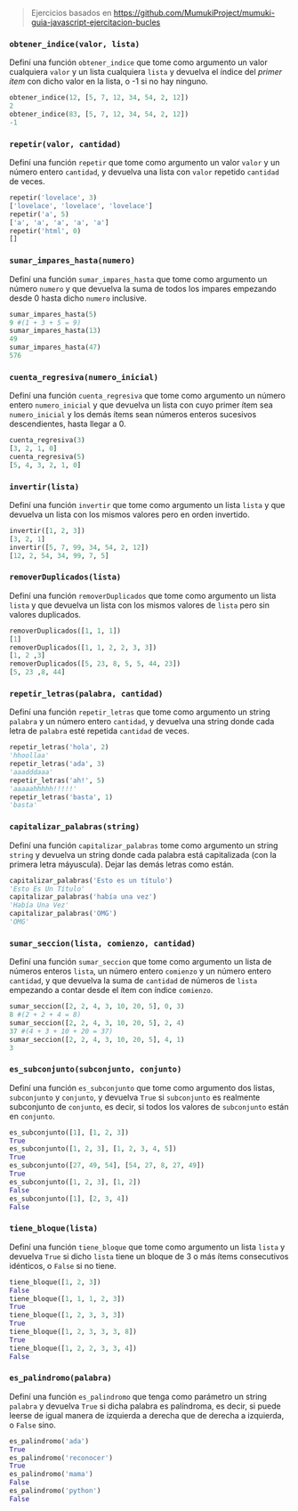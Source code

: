 > Ejercicios basados en https://github.com/MumukiProject/mumuki-guia-javascript-ejercitacion-bucles

### `obtener_indice(valor, lista)`

Definí una función `obtener_indice` que tome como argumento un valor cualquiera `valor` y un lista cualquiera `lista` y devuelva el índice del _primer ítem_ con dicho valor en la lista, o -1 si no hay ninguno.

```python
obtener_indice(12, [5, 7, 12, 34, 54, 2, 12])
2
obtener_indice(83, [5, 7, 12, 34, 54, 2, 12])
-1
```

### `repetir(valor, cantidad)`

Definí una función `repetir` que tome como argumento un valor `valor` y un número entero `cantidad`, y devuelva una lista con `valor` repetido `cantidad` de veces.

```python
repetir('lovelace', 3)
['lovelace', 'lovelace', 'lovelace']
repetir('a', 5)
['a', 'a', 'a', 'a', 'a']
repetir('html', 0)
[]
```

### `sumar_impares_hasta(numero)`

Definí una función `sumar_impares_hasta` que tome como argumento un número `numero` y que devuelva la suma de todos los impares empezando desde 0 hasta dicho `numero` inclusive.

```python
sumar_impares_hasta(5)
9 #(1 + 3 + 5 = 9)
sumar_impares_hasta(13)
49
sumar_impares_hasta(47)
576
```

### `cuenta_regresiva(numero_inicial)`

Definí una función `cuenta_regresiva` que tome como argumento un número entero `numero_inicial` y que devuelva un lista con cuyo primer ítem sea `numero_inicial` y los demás ítems sean números enteros sucesivos descendientes, hasta llegar a 0.

```python
cuenta_regresiva(3)
[3, 2, 1, 0]
cuenta_regresiva(5)
[5, 4, 3, 2, 1, 0]
```

### `invertir(lista)`

Definí una función `invertir` que tome como argumento un lista `lista` y que devuelva un lista con los mismos valores pero en orden invertido.

```python
invertir([1, 2, 3])
[3, 2, 1]
invertir([5, 7, 99, 34, 54, 2, 12])
[12, 2, 54, 34, 99, 7, 5]
```

### `removerDuplicados(lista)`

Definí una función `removerDuplicados` que tome como argumento un lista `lista` y que devuelva un lista con los mismos valores de `lista` pero sin valores duplicados.

```python
removerDuplicados([1, 1, 1])
[1]
removerDuplicados([1, 1, 2, 2, 3, 3])
[1, 2 ,3]
removerDuplicados([5, 23, 8, 5, 5, 44, 23])
[5, 23 ,8, 44]
```

### `repetir_letras(palabra, cantidad)`

Definí una función `repetir_letras` que tome como argumento un string `palabra` y un número entero `cantidad`, y devuelva una string donde cada letra de `palabra` esté repetida `cantidad` de veces.

```python
repetir_letras('hola', 2)
'hhoollaa'
repetir_letras('ada', 3)
'aaadddaaa'
repetir_letras('ah!', 5)
'aaaaahhhhh!!!!!'
repetir_letras('basta', 1)
'basta'
```

### `capitalizar_palabras(string)`

Definí una función `capitalizar_palabras` tome como argumento un string `string` y devuelva un string donde cada palabra está capitalizada (con la primera letra máyuscula). Dejar las demás letras como están.

```python
capitalizar_palabras('Esto es un título')
'Esto Es Un Título'
capitalizar_palabras('había una vez')
'Había Una Vez'
capitalizar_palabras('OMG')
'OMG'
```

### `sumar_seccion(lista, comienzo, cantidad)`

Definí una función `sumar_seccion` que tome como argumento un lista de números enteros `lista`, un número entero `comienzo` y un número entero `cantidad`, y que devuelva la suma de `cantidad` de números de `lista` empezando a contar desde el ítem con índice `comienzo`.

```python
sumar_seccion([2, 2, 4, 3, 10, 20, 5], 0, 3)
8 #(2 + 2 + 4 = 8)
sumar_seccion([2, 2, 4, 3, 10, 20, 5], 2, 4)
37 #(4 + 3 + 10 + 20 = 37)
sumar_seccion([2, 2, 4, 3, 10, 20, 5], 4, 1)
3
```

### `es_subconjunto(subconjunto, conjunto)`

Definí una función `es_subconjunto` que tome como argumento dos listas, `subconjunto` y `conjunto`, y devuelva `True` si `subconjunto` es realmente subconjunto de `conjunto`, es decir, si todos los valores de `subconjunto` están en `conjunto`.

```python
es_subconjunto([1], [1, 2, 3])
True
es_subconjunto([1, 2, 3], [1, 2, 3, 4, 5])
True
es_subconjunto([27, 49, 54], [54, 27, 8, 27, 49])
True
es_subconjunto([1, 2, 3], [1, 2])
False
es_subconjunto([1], [2, 3, 4])
False
```

### `tiene_bloque(lista)`

Definí una función `tiene_bloque` que tome como argumento un lista `lista` y devuelva `True` si dicho `lista` tiene un bloque de 3 o más ítems consecutivos idénticos, o `False` si no tiene.

```python
tiene_bloque([1, 2, 3])
False
tiene_bloque([1, 1, 1, 2, 3])
True
tiene_bloque([1, 2, 3, 3, 3])
True
tiene_bloque([1, 2, 3, 3, 3, 8])
True
tiene_bloque([1, 2, 2, 3, 3, 4])
False
```

### `es_palindromo(palabra)`

Definí una función `es_palindromo` que tenga como parámetro un string `palabra` y devuelva `True` si dicha palabra es palíndroma, es decir, si puede leerse de igual manera de izquierda a derecha que de derecha a izquierda, o `False` sino.

```python
es_palindromo('ada')
True
es_palindromo('reconocer')
True
es_palindromo('mama')
False
es_palindromo('python')
False
```
